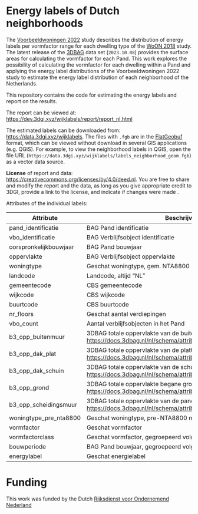 # Energy labels of Dutch neighborhoods

The [Voorbeeldwoningen 2022](https://www.rvo.nl/onderwerpen/wetten-en-regels-gebouwen/voorbeeldwoningen-bestaande-bouw) study describes the distribution of energy labels per vormfactor range for each dwelling type of the [WoON 2018](https://www.woononderzoek.nl/) study.
The latest release of the [3DBAG](https://3dbag.nl) data set (`2023.10.08`) provides the surface areas for calculating the vormfactor for each Pand.
This work explores the possibility of calculating the vormfactor for each dwelling within a Pand and applying the energy label distributions of the Voorbeeldwoningen 2022 study to estimate the energy label distribution of each neighborhood of the Netherlands.

This repository contains the code for estimating the energy labels and report on the results.

The report can be viewed at: https://dev.3dgi.xyz/wijklabels/report/report_nl.html

The estimated labels can be downloaded from: https://data.3dgi.xyz/wijklabels. The files with `.fgb` are in the [FlatGeobuf](https://flatgeobuf.org/) format, which can be viewed without download in several GIS applications (e.g. QGIS). For example, to view the neighborhood labels in QGIS, open the file URL (`https://data.3dgi.xyz/wijklabels/labels_neighborhood_geom.fgb`) as a vector data source.

**License** of report and data: https://creativecommons.org/licenses/by/4.0/deed.nl. You are free to share and modify the report and the data, as long as you give appropriate credit to 3DGI, provide a link to the license, and indicate if changes were made . 

Attributes of the individual labels:

| Attribute              | Beschrijving                                                                                                             |
|------------------------|--------------------------------------------------------------------------------------------------------------------------|
| pand_identificatie     | BAG Pand identificatie                                                                                                   |
| vbo_identificatie      | BAG Verblijfsobject identificatie                                                                                        |
| oorspronkelijkbouwjaar | BAG Pand bouwjaar                                                                                                        |
| oppervlakte            | BAG Verblijfsobject oppervlakte                                                                                          |
| woningtype             | Geschat woningtype, gem. NTA8800                                                                                         |
| landcode               | Landcode, altijd “NL”                                                                                                    |
| gemeentecode           | CBS gemeentecode                                                                                                         |
| wijkcode               | CBS wijkcode                                                                                                             |
| buurtcode              | CBS buurtcode                                                                                                            |
| nr_floors              | Geschat aantal verdiepingen                                                                                              |
| vbo_count              | Aantal verblijfsobjecten in het Pand                                                                                     |
| b3_opp_buitenmuur      | 3DBAG totale oppervlakte van de buitenmuren, https://docs.3dbag.nl/nl/schema/attributes/#b3_opp_buitenmuur               |
| b3_opp_dak_plat        | 3DBAG totale oppervlakte van de platte delen van het dak, https://docs.3dbag.nl/nl/schema/attributes/#b3_opp_dak_plat    |
| b3_opp_dak_schuin      | 3DBAG totale oppervlakte van de schuine delen van het dak, https://docs.3dbag.nl/nl/schema/attributes/#b3_opp_dak_schuin |
| b3_opp_grond           | 3DBAG totale oppervlakte begane grond, https://docs.3dbag.nl/nl/schema/attributes/#b3_opp_grond                          |
| b3_opp_scheidingsmuur  | 3DBAG totale oppervlakte van de pandscheidende muren, https://docs.3dbag.nl/nl/schema/attributes/#b3_opp_scheidingsmuur  |
| woningtype_pre_nta8800 | Geschat woningtype, pre-NTA8800 methode                                                                                  |
| vormfactor             | Geschat vormfactor                                                                                                       |
| vormfactorclass        | Geschat vormfactor, gegroepeerd volgens Voorbeeldwoningen 2022                                                           |
| bouwperiode            | BAG Pand bouwjaar, gegroepeerd volgens Voorbeeldwoningen 2022                                                            |
| energylabel            | Geschat energielabel                                                                                                     |

# Funding

This work was funded by the Dutch [Rijksdienst voor Ondernemend Nederland](https://www.rvo.nl/)